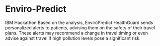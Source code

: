 # Enviro-Predict
IBM Hackathon
Based on the analysis,  EnviroPredict HealthGuard sends personalized alerts to patients, 
advising them on the safety of their travel plans. 
These alerts may recommend a change in travel timing or even advise against travel if high pollution levels pose a significant risk.
